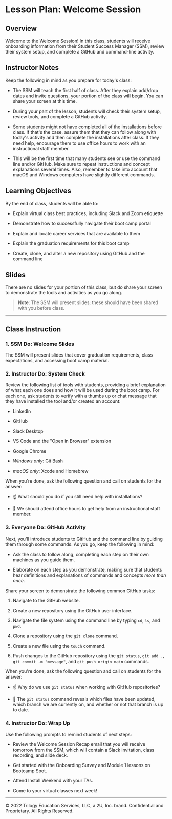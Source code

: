 # Lesson Plan: Welcome Session

## Overview 

Welcome to the Welcome Session! In this class, students will receive onboarding information from their Student Success Manager (SSM), review their system setup, and complete a GitHub and command-line activity. 

## Instructor Notes

Keep the following in mind as you prepare for today's class:

* The SSM will teach the first half of class. After they explain add/drop dates and invite questions, your portion of the class will begin. You can share your screen at this time.

* During your part of the lesson, students will check their system setup, review tools, and complete a GitHub activity.

* Some students might not have completed all of the installations before class. If that's the case, assure them that they can follow along with today's activity and then complete the installations after class. If they need help, encourage them to use office hours to work with an instructional staff member. 

* This will be the first time that many students see or use the command line and/or GitHub. Make sure to repeat instructions and concept explanations several times. Also, remember to take into account that macOS and Windows computers have slightly different commands.

## Learning Objectives

By the end of class, students will be able to:

* Explain virtual class best practices, including Slack and Zoom etiquette

* Demonstrate how to successfully navigate their boot camp portal

* Explain and locate career services that are available to them

* Explain the graduation requirements for this boot camp

* Create, clone, and alter a new repository using GitHub and the command line

## Slides

There are no slides for your portion of this class, but do share your screen to demonstrate the tools and activities as you go along. 

> **Note**: The SSM will present slides; these should have been shared with you before class.

---

## Class Instruction

### 1. SSM Do: Welcome Slides 

The SSM will present slides that cover graduation requirements, class expectations, and accessing boot camp material. 

### 2. Instructor Do: System Check 

Review the following list of tools with students, providing a brief explanation of what each one does and how it will be used during the boot camp. For each one, ask students to verify with a thumbs up or chat message that they have installed the tool and/or created an account:  

* LinkedIn
        
* GitHub

* Slack Desktop

* VS Code and the "Open in Browser" extension 

* Google Chrome

* *Windows only*: Git Bash

* *macOS only*: Xcode and Homebrew

When you're done, ask the following question and call on students for the answer:

* ☝️ What should you do if you still need help with installations? 

* 🙋 We should attend office hours to get help from an instructional staff member.

### 3. Everyone Do: GitHub Activity  

Next, you'll introduce students to GitHub and the command line by guiding them through some commands. As you go, keep the following in mind:

* Ask the class to follow along, completing each step on their own machines as you guide them. 

* Elaborate on each step as you demonstrate, making sure that students hear definitions and explanations of commands and concepts *more than once*. 

Share your screen to demonstrate the following common GitHub tasks:

1. Navigate to the GitHub website.
      
2. Create a new repository using the GitHub user interface.

3. Navigate the file system using the command line by typing `cd`, `ls`, and `pwd`.

4. Clone a repository using the `git clone` command.

5. Create a new file using the `touch` command.

6. Push changes to the GitHub repository using the `git status`, `git add .`, `git commit -m "message"`, and `git push origin main` commands.

When you're done, ask the following question and call on students for the answer:

* ☝️ Why do we use `git status` when working with GitHub repositories? 

* 🙋 The `git status` command reveals which files have been updated, which branch we are currently on, and whether or not that branch is up to date. 

### 4. Instructor Do: Wrap Up 

Use the following prompts to remind students of next steps:

* Review the Welcome Session Recap email that you will receive tomorrow from the SSM, which will contain a Slack invitation, class recording, and slide deck.
  	
* Get started with the Onboarding Survey and Module 1 lessons on Bootcamp Spot.
  
* Attend Install Weekend with your TAs.
  
* Come to your virtual classes next week!

---
© 2022 Trilogy Education Services, LLC, a 2U, Inc. brand. Confidential and Proprietary. All Rights Reserved.
